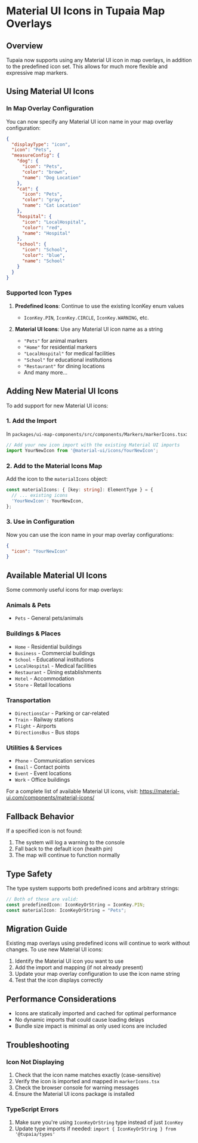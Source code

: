 # Material UI Icons in Tupaia Map Overlays

## Overview

Tupaia now supports using any Material UI icon in map overlays, in addition to the predefined icon set. This allows for much more flexible and expressive map markers.

## Using Material UI Icons

### In Map Overlay Configuration

You can now specify any Material UI icon name in your map overlay configuration:

```json
{
  "displayType": "icon",
  "icon": "Pets",
  "measureConfig": {
    "dog": {
      "icon": "Pets",
      "color": "brown",
      "name": "Dog Location"
    },
    "cat": {
      "icon": "Pets", 
      "color": "gray",
      "name": "Cat Location"
    },
    "hospital": {
      "icon": "LocalHospital",
      "color": "red",
      "name": "Hospital"
    },
    "school": {
      "icon": "School",
      "color": "blue", 
      "name": "School"
    }
  }
}
```

### Supported Icon Types

1. **Predefined Icons**: Continue to use the existing IconKey enum values
   - `IconKey.PIN`, `IconKey.CIRCLE`, `IconKey.WARNING`, etc.

2. **Material UI Icons**: Use any Material UI icon name as a string
   - `"Pets"` for animal markers
   - `"Home"` for residential markers  
   - `"LocalHospital"` for medical facilities
   - `"School"` for educational institutions
   - `"Restaurant"` for dining locations
   - And many more...

## Adding New Material UI Icons

To add support for new Material UI icons:

### 1. Add the Import

In `packages/ui-map-components/src/components/Markers/markerIcons.tsx`:

```typescript
// Add your new icon import with the existing Material UI imports
import YourNewIcon from '@material-ui/icons/YourNewIcon';
```

### 2. Add to the Material Icons Map

Add the icon to the `materialIcons` object:

```typescript
const materialIcons: { [key: string]: ElementType } = {
  // ... existing icons
  'YourNewIcon': YourNewIcon,
};
```

### 3. Use in Configuration

Now you can use the icon name in your map overlay configurations:

```json
{
  "icon": "YourNewIcon"
}
```

## Available Material UI Icons

Some commonly useful icons for map overlays:

### Animals & Pets
- `Pets` - General pets/animals

### Buildings & Places
- `Home` - Residential buildings
- `Business` - Commercial buildings  
- `School` - Educational institutions
- `LocalHospital` - Medical facilities
- `Restaurant` - Dining establishments
- `Hotel` - Accommodation
- `Store` - Retail locations

### Transportation
- `DirectionsCar` - Parking or car-related
- `Train` - Railway stations
- `Flight` - Airports
- `DirectionsBus` - Bus stops

### Utilities & Services
- `Phone` - Communication services
- `Email` - Contact points
- `Event` - Event locations
- `Work` - Office buildings

For a complete list of available Material UI icons, visit:
https://material-ui.com/components/material-icons/

## Fallback Behavior

If a specified icon is not found:
1. The system will log a warning to the console
2. Fall back to the default icon (health pin)
3. The map will continue to function normally

## Type Safety

The type system supports both predefined icons and arbitrary strings:

```typescript
// Both of these are valid:
const predefinedIcon: IconKeyOrString = IconKey.PIN;
const materialIcon: IconKeyOrString = "Pets";
```

## Migration Guide

Existing map overlays using predefined icons will continue to work without changes. To use new Material UI icons:

1. Identify the Material UI icon you want to use
2. Add the import and mapping (if not already present)  
3. Update your map overlay configuration to use the icon name string
4. Test that the icon displays correctly

## Performance Considerations

- Icons are statically imported and cached for optimal performance
- No dynamic imports that could cause loading delays
- Bundle size impact is minimal as only used icons are included

## Troubleshooting

### Icon Not Displaying
1. Check that the icon name matches exactly (case-sensitive)
2. Verify the icon is imported and mapped in `markerIcons.tsx`
3. Check the browser console for warning messages
4. Ensure the Material UI icons package is installed

### TypeScript Errors
1. Make sure you're using `IconKeyOrString` type instead of just `IconKey`
2. Update type imports if needed: `import { IconKeyOrString } from '@tupaia/types'`